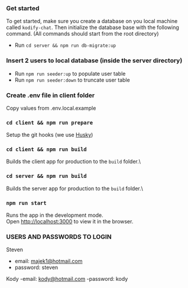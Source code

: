 ### Get started

To get started, make sure you create a database on you local machine called `kodify-chat`.
Then initialize the database base with the following command.
(All commands should start from the root directory)

- Run `cd server && npm run db-migrate:up`


### Insert 2 users to local database (inside the server directory)
- Run `npm run seeder:up` to populate user table
- Run `npm run seeder:down` to truncate user table

### Create .env file in client folder
Copy values from .env.local.example

### `cd client && npm run prepare`
Setup the git hooks (we use [Husky](https://www.npmjs.com/package/husky))

### `cd client && npm run build`

Builds the client app for production to the `build` folder.\

### `cd server && npm run build`

Builds the server app for production to the `build` folder.\

### `npm run start`

Runs the app in the development mode.\
Open [http://localhost:3000](http://localhost:3000) to view it in the browser.

### USERS AND PASSWORDS TO LOGIN
Steven
- email: majek1@hotmail.com
- password: steven

Kody
-email: kody@hotmail.com
-password: kody